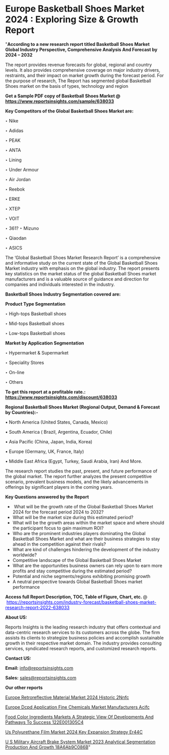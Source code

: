 # Europe Basketball Shoes Market 2024 : Exploring Size & Growth Report

"<strong>According to a new research report titled Basketball Shoes Market Global Industry Perspective, Comprehensive Analysis And Forecast by 2024 – 2032</strong>

The report provides revenue forecasts for global, regional and country levels. It also provides comprehensive coverage on major industry drivers, restraints, and their impact on market growth during the forecast period. For the purpose of research, The Report has segmented global Basketball Shoes market on the basis of types, technology and region

<strong>Get a Sample PDF copy of Basketball Shoes Market </strong><strong>@<a href=https://www.reportsinsights.com/sample/638033 style=color:#0000ff;> https://www.reportsinsights.com/sample/638033</a></strong></font>

<strong>Key Competitors of the Global Basketball Shoes Market are:</strong>

‣ Nike

‣ Adidas

‣ PEAK

‣ ANTA

‣ Lining

‣ Under Armour

‣ Air Jordan

‣ Reebok

‣ ERKE

‣ XTEP

‣ VOIT

‣ 361?
‣ Mizuno

‣ Qiaodan

‣ ASICS

The ‘Global Basketball Shoes Market Research Report’ is a comprehensive and informative study on the current state of the Global Basketball Shoes Market industry with emphasis on the global industry. The report presents key statistics on the market status of the global Basketball Shoes market manufacturers and is a valuable source of guidance and direction for companies and individuals interested in the industry.

<strong>Basketball Shoes Industry Segmentation covered are:</strong>

<strong>Product Type Segmentation</strong>

‣    High-tops Basketball shoes

‣ Mid-tops Basketball shoes

‣ Low-tops Basketball shoes

<strong>Market by Application Segmentation</strong>

‣   Hypermarket & Supermarket

‣ Speciality Stores

‣ On-line

‣ Others

<strong>To get this report at a profitable rate.: <a href=https://www.reportsinsights.com/discount/638033 style=color:#0000ff;>https://www.reportsinsights.com/discount/638033</a></strong></font>

<strong>Regional Basketball Shoes Market (Regional Output, Demand &amp; Forecast by Countries):-</strong>

• North America (United States, Canada, Mexico)

• South America ( Brazil, Argentina, Ecuador, Chile)

• Asia Pacific (China, Japan, India, Korea)

• Europe (Germany, UK, France, Italy)

• Middle East Africa (Egypt, Turkey, Saudi Arabia, Iran) And More.

The research report studies the past, present, and future performance of the global market. The report further analyzes the present competitive scenario, prevalent business models, and the likely advancements in offerings by significant players in the coming years.

<strong>Key Questions answered by the Report</strong>
<ul>
  <li> What will be the growth rate of the Global Basketball Shoes Market 2024 for the forecast period 2024 to 2032?</li>
  <li>What will be the market size during this estimated period?</li>
  <li>What will be the growth areas within the market space and where should the participant focus to gain maximum ROI?</li>
  <li>Who are the prominent industries players dominating the Global Basketball Shoes Market and what are their business strategies to stay ahead in the competition against their rivals?</li>
  <li>What are kind of challenges hindering the development of the industry worldwide?</li>
  <li>Competitive landscape of the Global Basketball Shoes Market</li>
  <li>What are the opportunities business owners can rely upon to earn more profits and stay competitive during the estimated period?</li>
  <li>Potential and niche segments/regions exhibiting promising growth</li>
  <li>A neutral perspective towards Global Basketball Shoes market performance</li>
</ul>
<strong>Access full Report Description, TOC, Table of Figure, Chart, etc. </strong>@  <a href=https://reportsinsights.com/industry-forecast/basketball-shoes-market-research-report-2022-638033 style=color:#0000ff;>https://reportsinsights.com/industry-forecast/basketball-shoes-market-research-report-2022-638033</a></font>

<strong><strong>About US</strong>:</strong>

Reports Insights is the leading research industry that offers contextual and data-centric research services to its customers across the globe. The firm assists its clients to strategize business policies and accomplish sustainable growth in their respective market domain. The industry provides consulting services, syndicated research reports, and customized research reports.

<strong>Contact US:</strong>

<p class=""""><b>Email:</b> <a href=mailto:info@reportsinsights.com>info@reportsinsights.com</a></p>
<p class=""""><b>Sales:</b> <a href=mailto:sales@reportsinsights.com>sales@reportsinsights.com</a></p>

<strong>Our other reports</strong>

<a href=https://www.linkedin.com/pulse/europe-retroreflective-material-market-2024-historic-2nnfc/>Europe Retroreflective Material Market 2024 Historic 2Nnfc</a>

<a href=https://www.linkedin.com/pulse/europe-dcpd-application-fine-chemicals-market-manufacturers-acifc/>Europe Dcpd Application Fine Chemicals Market Manufacturers Acifc</a>

<a href=https://medium.com/@anjalimore4366343/food-color-ingredients-markets-a-strategic-view-of-developments-and-pathways-to-success-122e001305c4>Food Color Ingredients Markets A Strategic View Of Developments And Pathways To Success 122E001305C4</a>

<a href=https://www.linkedin.com/pulse/us-polyurethane-film-market-2024-key-expansion-strategy-er44c/>Us Polyurethane Film Market 2024 Key Expansion Strategy Er44C</a>

<a href=https://medium.com/@yadavahaan91/u-s-military-aircraft-brake-system-market-2023-analytical-segmentation-production-and-growth-18a6ab9c086b>U S Military Aircraft Brake System Market 2023 Analytical Segmentation Production And Growth 18A6Ab9C086B</a>"
